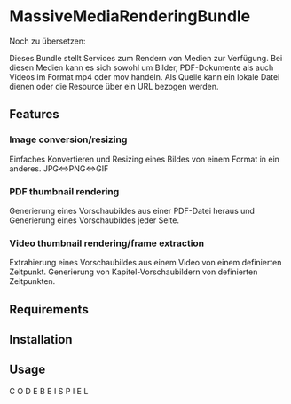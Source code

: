 # MassiveMediaRenderingBundle

Noch zu übersetzen:

Dieses Bundle stellt Services zum Rendern von Medien zur Verfügung. Bei diesen Medien kann es sich sowohl um Bilder, PDF-Dokumente als auch Videos im Format mp4 oder mov handeln.
Als Quelle kann ein lokale Datei dienen oder die Resource über ein URL bezogen werden. 

## Features
### Image conversion/resizing
Einfaches Konvertieren und Resizing eines Bildes von einem Format in ein anderes. JPG<=>PNG<=>GIF

### PDF thumbnail rendering
Generierung eines Vorschaubildes aus einer PDF-Datei heraus und Generierung eines Vorschaubildes jeder Seite.

### Video thumbnail rendering/frame extraction
Extrahierung eines Vorschaubildes aus einem Video von einem definierten Zeitpunkt.
Generierung von Kapitel-Vorschaubildern von definierten Zeitpunkten.

## Requirements

## Installation

## Usage

C O D E B E I S P I E L
